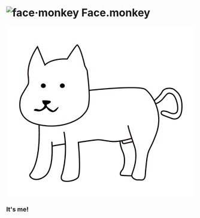 # ![face·monkey](https://avatars2.githubusercontent.com/u/19683896?s=40&v=4) Face.monkey
![cat](./src/images/cat.png)
### It's me!

